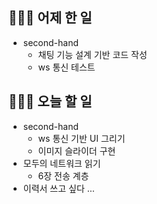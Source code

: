 ## 👩🏻‍💻 어제 한 일

- second-hand
  - 채팅 기능 설계 기반 코드 작성
  - ws 통신 테스트

## 👩🏻‍💻 오늘 할 일

- second-hand
  - ws 통신 기반 UI 그리기
  - 이미지 슬라이더 구현
- 모두의 네트워크 읽기
  - 6장 전송 계층
- 이력서 쓰고 싶다 ...
